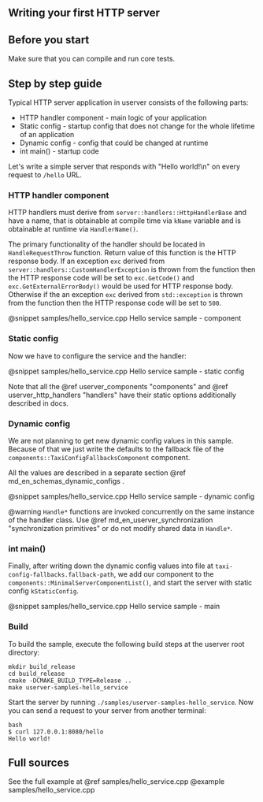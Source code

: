 ## Writing your first HTTP server

## Before you start

Make sure that you can compile and run core tests.

## Step by step guide

Typical HTTP server application in userver consists of the following parts:
* HTTP handler component - main logic of your application
* Static config - startup config that does not change for the whole lifetime of an application
* Dynamic config - config that could be changed at runtime
* int main() - startup code

Let's write a simple server that responds with "Hello world!\n" on every request to `/hello` URL.

### HTTP handler component

HTTP handlers must derive from `server::handlers::HttpHandlerBase` and have a name, that 
is obtainable at compile time via `kName` variable and is obtainable at runtime via `HandlerName()`.

The primary functionality of the handler should be located in `HandleRequestThrow` function.
Return value of this function is the HTTP response body. If an exception `exc` derived from
`server::handlers::CustomHandlerException` is thrown from the function then the
HTTP response code will be set to `exc.GetCode()` and `exc.GetExternalErrorBody()`
would be used for HTTP response body. Otherwise if the an exception `exc` derived from
`std::exception` is thrown from the function then the
HTTP response code will be set to `500`.

@snippet samples/hello_service.cpp  Hello service sample - component


### Static config

Now we have to configure the service and the handler:

@snippet samples/hello_service.cpp  Hello service sample - static config

Note that all the @ref userver_components "components" and @ref userver_http_handlers "handlers" have their static options additionally described in docs.

### Dynamic config

We are not planning to get new dynamic config values in this sample. Because of
that we just write the defaults to the fallback file of the `components::TaxiConfigFallbacksComponent` component.

All the values are described in a separate section @ref md_en_schemas_dynamic_configs .

@snippet samples/hello_service.cpp  Hello service sample - dynamic config

@warning `Handle*` functions are invoked concurrently on the same instance of the handler class. Use @ref md_en_userver_synchronization "synchronization primitives" or do not modify shared data in `Handle*`.

### int main()

Finally, after writing down the dynamic config values into file at `taxi-config-fallbacks.fallback-path`, we
add our component to the `components::MinimalServerComponentList()`,
and start the server with static config `kStaticConfig`.

@snippet samples/hello_service.cpp  Hello service sample - main

### Build
To build the sample, execute the following build steps at the userver root directory:
```
mkdir build_release
cd build_release
cmake -DCMAKE_BUILD_TYPE=Release ..
make userver-samples-hello_service
```

Start the server by running `./samples/userver-samples-hello_service`.
Now you can send a request to your server from another terminal:
```
bash
$ curl 127.0.0.1:8080/hello
Hello world!
```

## Full sources

See the full example at @ref samples/hello_service.cpp
@example samples/hello_service.cpp

